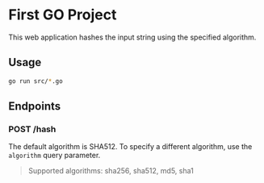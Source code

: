 # First GO Project

This web application hashes the input string using the specified algorithm.

## Usage

```bash
go run src/*.go
```

## Endpoints

### POST /hash

The default algorithm is SHA512. To specify a different algorithm, use the `algorithm` query parameter.

> Supported algorithms: sha256, sha512, md5, sha1
